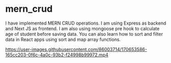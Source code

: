 # mern_crud
I have implemented MERN CRUD operations. I am using Express as backend and Next JS as frontend. 
I am also using mongoose pre hook to calculate age of student before saving data.
You can also learn how to sort and filter data in React apps using sort and map array functions.


https://user-images.githubusercontent.com/86003714/170653586-165cc203-0f6c-4a0c-93b2-f24998b99972.mp4

